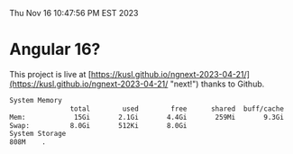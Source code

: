 Thu Nov 16 10:47:56 PM EST 2023

# Angular 16?


This project is live at [https://kusl.github.io/ngnext-2023-04-21/](https://kusl.github.io/ngnext-2023-04-21/ "next!") thanks to Github.

```bash
System Memory
               total        used        free      shared  buff/cache   available
Mem:            15Gi       2.1Gi       4.4Gi       259Mi       9.3Gi        13Gi
Swap:          8.0Gi       512Ki       8.0Gi
System Storage
808M	.
```
